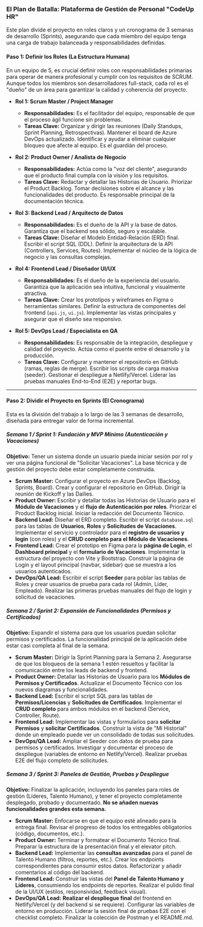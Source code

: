 ### **El Plan de Batalla: Plataforma de Gestión de Personal "CodeUp HR"**

Este plan divide el proyecto en roles claros y un cronograma de 3 semanas de desarrollo (Sprints), asegurando que cada miembro del equipo tenga una carga de trabajo balanceada y responsabilidades definidas.

#### **Paso 1: Definir los Roles (La Estructura Humana)**

En un equipo de 5, es crucial definir roles con responsabilidades primarias para operar de manera profesional y cumplir con los requisitos de SCRUM. Aunque todos los miembros son desarrolladores full-stack, cada rol es el "dueño" de un área para garantizar la calidad y coherencia del proyecto.

*   **Rol 1: Scrum Master / Project Manager**
    *   **Responsabilidades:** Es el facilitador del equipo, responsable de que el proceso ágil funcione sin problemas.
    *   **Tareas Clave:** Organizar y dirigir las reuniones (Daily Standups, Sprint Planning, Retrospectivas). Mantener el board de Azure DevOps actualizado. Identificar y ayudar a eliminar cualquier bloqueo que afecte al equipo. Es el guardián del proceso.

*   **Rol 2: Product Owner / Analista de Negocio**
    *   **Responsabilidades:** Actúa como la "voz del cliente", asegurando que el producto final cumpla con la visión y los requisitos.
    *   **Tareas Clave:** Redactar y detallar las Historias de Usuario. Priorizar el Product Backlog. Tomar decisiones sobre el alcance y las funcionalidades del producto. Es responsable principal de la documentación técnica.

*   **Rol 3: Backend Lead / Arquitecto de Datos**
    *   **Responsabilidades:** Es el dueño de la API y la base de datos. Garantiza que el backend sea sólido, seguro y escalable.
    *   **Tareas Clave:** Diseñar el Modelo Entidad-Relación (ERD) final. Escribir el script SQL (DDL). Definir la arquitectura de la API (Controllers, Services, Routes). Implementar el núcleo de la lógica de negocio y las consultas complejas.

*   **Rol 4: Frontend Lead / Diseñador UI/UX**
    *   **Responsabilidades:** Es el dueño de la experiencia del usuario. Garantiza que la aplicación sea intuitiva, funcional y visualmente atractiva.
    *   **Tareas Clave:** Crear los prototipos y wireframes en Figma o herramientas similares. Definir la estructura de componentes del frontend (`api.js`, `ui.js`). Implementar las vistas principales y asegurar que el diseño sea responsivo.

*   **Rol 5: DevOps Lead / Especialista en QA**
    *   **Responsabilidades:** Es responsable de la integración, despliegue y calidad del proyecto. Actúa como el puente entre el desarrollo y la producción.
    *   **Tareas Clave:** Configurar y mantener el repositorio en GitHub (ramas, reglas de merge). Escribir los scripts de carga masiva (seeder). Gestionar el despliegue a Netlify/Vercel. Liderar las pruebas manuales End-to-End (E2E) y reportar bugs.

---

#### **Paso 2: Dividir el Proyecto en Sprints (El Cronograma)**

Esta es la división del trabajo a lo largo de las 3 semanas de desarrollo, diseñada para entregar valor de forma incremental.

##### **Semana 1 / Sprint 1: Fundación y MVP Mínimo (Autenticación y Vacaciones)**
**Objetivo:** Tener un sistema donde un usuario pueda iniciar sesión por rol y ver una página funcional de "Solicitar Vacaciones". La base técnica y de gestión del proyecto debe estar completamente construida.

*   **Scrum Master:** Configurar el proyecto en Azure DevOps (Backlog, Sprints, Board). Crear y configurar el repositorio en GitHub. Dirigir la reunión de Kickoff y las Dailies.
*   **Product Owner:** Escribir y detallar todas las Historias de Usuario para el **Módulo de Vacaciones** y el **flujo de Autenticación por roles**. Priorizar el Product Backlog inicial. Iniciar la redacción del Documento Técnico.
*   **Backend Lead:** Diseñar el ERD completo. Escribir el script `database.sql` para las tablas de **Usuarios**, **Roles** y **Solicitudes de Vacaciones**. Implementar el servicio y controlador para el **registro de usuarios y login** (con roles) y el **CRUD completo para el Módulo de Vacaciones**.
*   **Frontend Lead:** Crear el prototipo en Figma para la **página de Login**, el **Dashboard principal** y el **formulario de Vacaciones**. Implementar la estructura del proyecto con Vite y Bootstrap. Construir la página de Login y el layout principal (navbar, sidebar) que se muestra a los usuarios autenticados.
*   **DevOps/QA Lead:** Escribir el script **Seeder** para poblar las tablas de Roles y crear usuarios de prueba para cada rol (Admin, Líder, Empleado). Realizar las primeras pruebas manuales del flujo de login y solicitud de vacaciones.

##### **Semana 2 / Sprint 2: Expansión de Funcionalidades (Permisos y Certificados)**
**Objetivo:** Expandir el sistema para que los usuarios puedan solicitar permisos y certificados. La funcionalidad principal de la aplicación debe estar casi completa al final de la semana.

*   **Scrum Master:** Dirigir la Sprint Planning para la Semana 2. Asegurarse de que los bloqueos de la semana 1 estén resueltos y facilitar la comunicación entre los leads de backend y frontend.
*   **Product Owner:** Detallar las Historias de Usuario para los **Módulos de Permisos y Certificados**. Actualizar el Documento Técnico con los nuevos diagramas y funcionalidades.
*   **Backend Lead:** Escribir el script SQL para las tablas de **Permisos/Licencias** y **Solicitudes de Certificados**. Implementar el **CRUD completo** para ambos módulos en el backend (Service, Controller, Route).
*   **Frontend Lead:** Implementar las vistas y formularios para **solicitar Permisos** y **solicitar Certificados**. Construir la vista de "Mi Historial" donde un empleado puede ver un consolidado de todas sus solicitudes.
*   **DevOps/QA Lead:** Ampliar el Seeder con datos de prueba para permisos y certificados. Investigar y documentar el proceso de despliegue (variables de entorno en Netlify/Vercel). Realizar pruebas E2E del flujo completo de solicitudes.

##### **Semana 3 / Sprint 3: Paneles de Gestión, Pruebas y Despliegue**
**Objetivo:** Finalizar la aplicación, incluyendo los paneles para roles de gestión (Líderes, Talento Humano), y tener el proyecto completamente desplegado, probado y documentado. **No se añaden nuevas funcionalidades grandes esta semana.**

*   **Scrum Master:** Enfocarse en que el equipo esté alineado para la entrega final. Revisar el progreso de todos los entregables obligatorios (código, documentos, etc.).
*   **Product Owner:** Terminar y formatear el Documento Técnico final. Preparar la estructura de la presentación final y el elevator pitch.
*   **Backend Lead:** Implementar las **consultas avanzadas** para el panel de Talento Humano (filtros, reportes, etc.). Crear los endpoints correspondientes para consumir estos datos. Refactorizar y añadir comentarios al código del backend.
*   **Frontend Lead:** Construir las vistas del **Panel de Talento Humano y Líderes**, consumiendo los endpoints de reportes. Realizar el pulido final de la UI/UX (estilos, responsividad, feedback visual).
*   **DevOps/QA Lead:** **Realizar el despliegue final** del frontend en Netlify/Vercel (y del backend si se requiere). Configurar las variables de entorno en producción. Liderar la sesión final de pruebas E2E con el checklist completo. Finalizar la colección de Postman y el README.md.